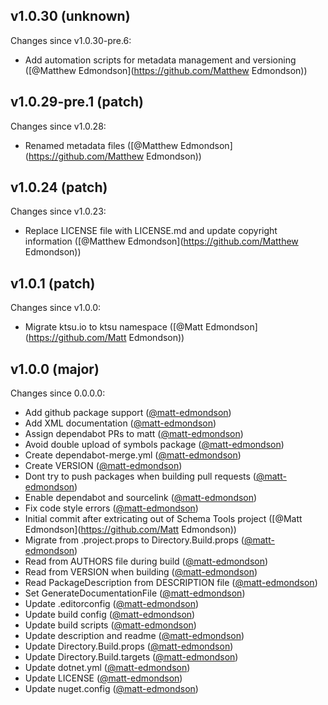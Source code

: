 ## v1.0.30 (unknown)

Changes since v1.0.30-pre.6:

- Add automation scripts for metadata management and versioning ([@Matthew Edmondson](https://github.com/Matthew Edmondson))

## v1.0.29-pre.1 (patch)

Changes since v1.0.28:

- Renamed metadata files ([@Matthew Edmondson](https://github.com/Matthew Edmondson))

## v1.0.24 (patch)

Changes since v1.0.23:

- Replace LICENSE file with LICENSE.md and update copyright information ([@Matthew Edmondson](https://github.com/Matthew Edmondson))

## v1.0.1 (patch)

Changes since v1.0.0:

- Migrate ktsu.io to ktsu namespace ([@Matt Edmondson](https://github.com/Matt Edmondson))

## v1.0.0 (major)

Changes since 0.0.0.0:

- Add github package support ([@matt-edmondson](https://github.com/matt-edmondson))
- Add XML documentation ([@matt-edmondson](https://github.com/matt-edmondson))
- Assign dependabot PRs to matt ([@matt-edmondson](https://github.com/matt-edmondson))
- Avoid double upload of symbols package ([@matt-edmondson](https://github.com/matt-edmondson))
- Create dependabot-merge.yml ([@matt-edmondson](https://github.com/matt-edmondson))
- Create VERSION ([@matt-edmondson](https://github.com/matt-edmondson))
- Dont try to push packages when building pull requests ([@matt-edmondson](https://github.com/matt-edmondson))
- Enable dependabot and sourcelink ([@matt-edmondson](https://github.com/matt-edmondson))
- Fix code style errors ([@matt-edmondson](https://github.com/matt-edmondson))
- Initial commit after extricating out of Schema Tools project ([@Matt Edmondson](https://github.com/Matt Edmondson))
- Migrate from .project.props to Directory.Build.props ([@matt-edmondson](https://github.com/matt-edmondson))
- Read from AUTHORS file during build ([@matt-edmondson](https://github.com/matt-edmondson))
- Read from VERSION when building ([@matt-edmondson](https://github.com/matt-edmondson))
- Read PackageDescription from DESCRIPTION file ([@matt-edmondson](https://github.com/matt-edmondson))
- Set GenerateDocumentationFile ([@matt-edmondson](https://github.com/matt-edmondson))
- Update .editorconfig ([@matt-edmondson](https://github.com/matt-edmondson))
- Update build config ([@matt-edmondson](https://github.com/matt-edmondson))
- Update build scripts ([@matt-edmondson](https://github.com/matt-edmondson))
- Update description and readme ([@matt-edmondson](https://github.com/matt-edmondson))
- Update Directory.Build.props ([@matt-edmondson](https://github.com/matt-edmondson))
- Update Directory.Build.targets ([@matt-edmondson](https://github.com/matt-edmondson))
- Update dotnet.yml ([@matt-edmondson](https://github.com/matt-edmondson))
- Update LICENSE ([@matt-edmondson](https://github.com/matt-edmondson))
- Update nuget.config ([@matt-edmondson](https://github.com/matt-edmondson))


